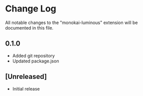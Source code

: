 # Change Log
All notable changes to the "monokai-luminous" extension will be documented in this file.

## 0.1.0
- Added git repository
- Updated package.json

## [Unreleased]
- Initial release
